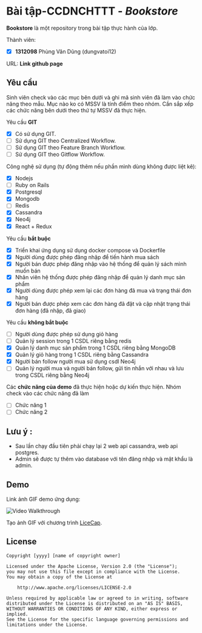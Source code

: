 # Bài tập-CCDNCHTTT - *Bookstore*

**Bookstore** là một repository trong bài tập thực hành của lớp.

Thành viên:
* [x] **1312098** Phùng Văn Dũng (dungvatoi12)


URL: **Link github page**

## Yêu cầu

Sinh viên check vào các mục bên dưới và ghi mã sinh viên đã làm vào chức năng theo mẫu. Mục nào ko có MSSV là tính điểm theo nhóm. Cần sắp xếp các chức năng bên dưới theo thứ tự MSSV đã thực hiện.

Yêu cầu **GIT**
* [x] Có sử dụng GIT.
* [ ] Sử dụng GIT theo Centralized Workflow.
* [ ] Sử dụng GIT theo Feature Branch Workflow.
* [ ] Sử dụng GIT theo Gitflow Workflow.

Công nghệ sử dụng (tự động thêm nếu phần mình dùng không được liệt kê):
* [x] Nodejs
* [ ] Ruby on Rails
* [x] Postgresql
* [x] Mongodb
* [ ] Redis
* [x] Cassandra
* [x] Neo4j
* [x] React + Redux

Yêu cầu **bắt buộc**
* [x] Triển khai ứng dụng sử dụng docker compose và Dockerfile
* [x] Người dùng được phép đăng nhập để tiến hành mua sách
* [x] Người bán được phép đăng nhập vào hệ thống để quản lý sách mình muốn bán
* [x] Nhân viên hệ thống được phép đăng nhập để quản lý danh mục sản phẩm
* [x] Người dùng được phép xem lại các đơn hàng đã mua và trạng thái đơn hàng
* [x] Người bán được phép xem các đơn hàng đã đặt và cập nhật trạng thái đơn hàng (đã nhập, đã giao)

Yêu cầu **không bắt buộc**
* [ ] Người dùng được phép sử dụng giỏ hàng
* [ ] Quản lý session trong 1 CSDL riêng bằng redis
* [x] Quản lý danh mục sản phẩm trong 1 CSDL riêng bằng MongoDB
* [x] Quản lý giỏ hàng trong 1 CSDL riêng bằng Cassandra
* [x] Người bán follow người mua sử dụng csdl Neo4j
* [ ] Quản lý người mua và người bán follow, gửi tin nhắn với nhau và lưu trong CSDL riêng bằng Neo4j

Các **chức năng của demo** đã thực hiện hoặc dự kiến thực hiện. Nhóm check vào các chức năng đã làm
* [ ] Chức năng 1
* [ ] Chức năng 2

## Lưu ý : 
* Sau lần chạy đầu tiên phải chạy lại 2 web api cassandra, web api postgres.
* Admin sẽ được tự thêm vào database với tên đăng nhập và mật khẩu là admin.

## Demo

Link ảnh GIF demo ứng dụng:

![Video Walkthrough](demo.gif)

Tạo ảnh GIF với chương trình [LiceCap](http://www.cockos.com/licecap/).


## License

    Copyright [yyyy] [name of copyright owner]

    Licensed under the Apache License, Version 2.0 (the "License");
    you may not use this file except in compliance with the License.
    You may obtain a copy of the License at

        http://www.apache.org/licenses/LICENSE-2.0

    Unless required by applicable law or agreed to in writing, software
    distributed under the License is distributed on an "AS IS" BASIS,
    WITHOUT WARRANTIES OR CONDITIONS OF ANY KIND, either express or implied.
    See the License for the specific language governing permissions and
    limitations under the License.
